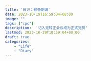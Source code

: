 ```yaml
---
title: '日记：预备期满'
date: 2023-10-19T16:59:04+08:00
image: ""
tags: ["cpc"]
description:  '记入党转正会议成为正式党员'
lastmod: 2023-10-29T10:59:04+08:00
draft: true
categories: 	
    - "Life"
    - "Diary"
---
```


